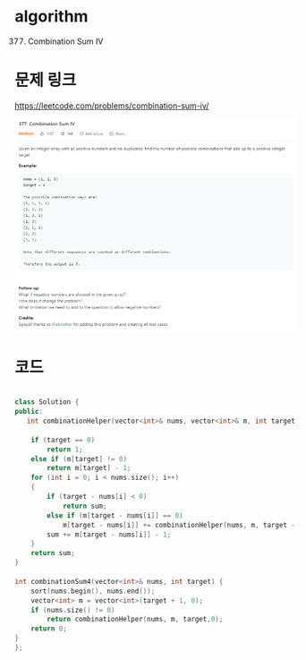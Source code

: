 ﻿# algorithm 
377. Combination Sum IV
  

# 문제 링크    
https://leetcode.com/problems/combination-sum-iv/  


![title](https://github.com/jungmin3834/algorithm/blob/master/image/combination-sum-iv.png)

# 코드

```cpp

class Solution {
public:
   int combinationHelper(vector<int>& nums, vector<int>& m, int target, int sum) {

	if (target == 0)
		return 1;
	else if (m[target] != 0)
		return m[target] - 1;
	for (int i = 0; i < nums.size(); i++)
	{
		if (target - nums[i] < 0)
			return sum;
		else if (m[target - nums[i]] == 0)
			m[target - nums[i]] += combinationHelper(nums, m, target - nums[i], 0) + 1;
		sum += m[target - nums[i]] - 1;
	}
	return sum;
}

int combinationSum4(vector<int>& nums, int target) {
	sort(nums.begin(), nums.end());
	vector<int> m = vector<int>(target + 1, 0);
	if (nums.size() != 0)
		return combinationHelper(nums, m, target,0);
	return 0;
}
};

```
